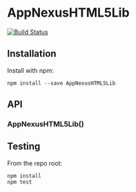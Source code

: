 # AppNexusHTML5Lib

[![Build Status](https://secure.travis-ci.org/user/AppNexusHTML5Lib.png?branch=master)](http://travis-ci.org/user/AppNexusHTML5Lib)


## Installation

Install with npm:

```
npm install --save AppNexusHTML5Lib
```


## API

### AppNexusHTML5Lib()


## Testing

From the repo root:

```
npm install
npm test
```
